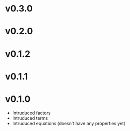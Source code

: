 # v0.3.0


# v0.2.0


# v0.1.2

# v0.1.1

# v0.1.0
* Intruduced factors
* Intruduced terms
* Intruduced equations (doesn't have any properties yet)
